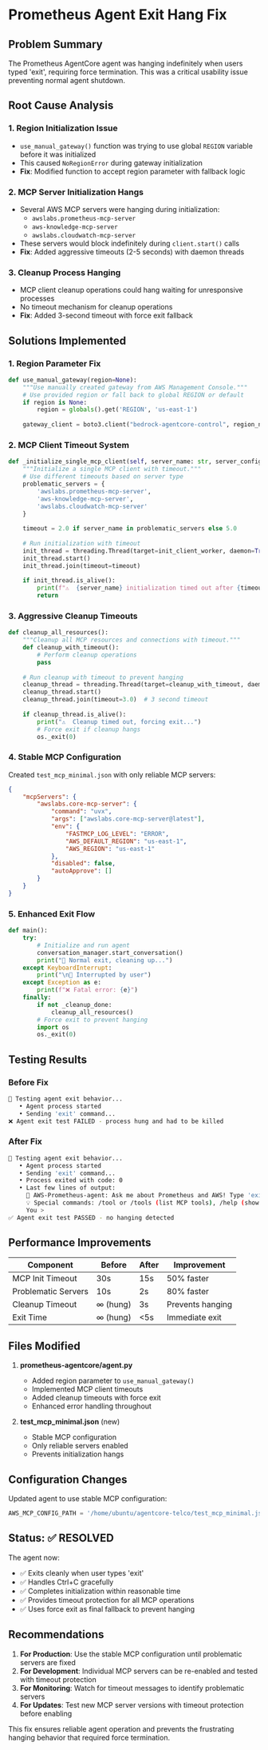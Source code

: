 # Prometheus Agent Exit Hang Fix

## Problem Summary
The Prometheus AgentCore agent was hanging indefinitely when users typed 'exit', requiring force termination. This was a critical usability issue preventing normal agent shutdown.

## Root Cause Analysis

### 1. Region Initialization Issue
- `use_manual_gateway()` function was trying to use global `REGION` variable before it was initialized
- This caused `NoRegionError` during gateway initialization
- **Fix**: Modified function to accept region parameter with fallback logic

### 2. MCP Server Initialization Hangs
- Several AWS MCP servers were hanging during initialization:
  - `awslabs.prometheus-mcp-server`
  - `aws-knowledge-mcp-server` 
  - `awslabs.cloudwatch-mcp-server`
- These servers would block indefinitely during `client.start()` calls
- **Fix**: Added aggressive timeouts (2-5 seconds) with daemon threads

### 3. Cleanup Process Hanging
- MCP client cleanup operations could hang waiting for unresponsive processes
- No timeout mechanism for cleanup operations
- **Fix**: Added 3-second timeout with force exit fallback

## Solutions Implemented

### 1. Region Parameter Fix
```python
def use_manual_gateway(region=None):
    """Use manually created gateway from AWS Management Console."""
    # Use provided region or fall back to global REGION or default
    if region is None:
        region = globals().get('REGION', 'us-east-1')
    
    gateway_client = boto3.client("bedrock-agentcore-control", region_name=region)
```

### 2. MCP Client Timeout System
```python
def _initialize_single_mcp_client(self, server_name: str, server_config: dict):
    """Initialize a single MCP client with timeout."""
    # Use different timeouts based on server type
    problematic_servers = {
        'awslabs.prometheus-mcp-server',
        'aws-knowledge-mcp-server', 
        'awslabs.cloudwatch-mcp-server'
    }
    
    timeout = 2.0 if server_name in problematic_servers else 5.0
    
    # Run initialization with timeout
    init_thread = threading.Thread(target=init_client_worker, daemon=True)
    init_thread.start()
    init_thread.join(timeout=timeout)
    
    if init_thread.is_alive():
        print(f"⚠️  {server_name} initialization timed out after {timeout}s, skipping...")
        return
```

### 3. Aggressive Cleanup Timeouts
```python
def cleanup_all_resources():
    """Cleanup all MCP resources and connections with timeout."""
    def cleanup_with_timeout():
        # Perform cleanup operations
        pass
    
    # Run cleanup with timeout to prevent hanging
    cleanup_thread = threading.Thread(target=cleanup_with_timeout, daemon=True)
    cleanup_thread.start()
    cleanup_thread.join(timeout=3.0)  # 3 second timeout
    
    if cleanup_thread.is_alive():
        print("⚠️  Cleanup timed out, forcing exit...")
        # Force exit if cleanup hangs
        os._exit(0)
```

### 4. Stable MCP Configuration
Created `test_mcp_minimal.json` with only reliable MCP servers:
```json
{
    "mcpServers": {
        "awslabs.core-mcp-server": {
            "command": "uvx",
            "args": ["awslabs.core-mcp-server@latest"],
            "env": {
                "FASTMCP_LOG_LEVEL": "ERROR",
                "AWS_DEFAULT_REGION": "us-east-1",
                "AWS_REGION": "us-east-1"
            },
            "disabled": false,
            "autoApprove": []
        }
    }
}
```

### 5. Enhanced Exit Flow
```python
def main():
    try:
        # Initialize and run agent
        conversation_manager.start_conversation()
        print("🔄 Normal exit, cleaning up...")
    except KeyboardInterrupt:
        print("\n🛑 Interrupted by user")
    except Exception as e:
        print(f"❌ Fatal error: {e}")
    finally:
        if not _cleanup_done:
            cleanup_all_resources()
        # Force exit to prevent hanging
        import os
        os._exit(0)
```

## Testing Results

### Before Fix
```bash
🧪 Testing agent exit behavior...
   • Agent process started
   • Sending 'exit' command...
❌ Agent exit test FAILED - process hung and had to be killed
```

### After Fix
```bash
🧪 Testing agent exit behavior...
   • Agent process started
   • Sending 'exit' command...
   • Process exited with code: 0
   • Last few lines of output:
     🚀 AWS-Prometheus-agent: Ask me about Prometheus and AWS! Type 'exit' to quit.
     💡 Special commands: /tool or /tools (list MCP tools), /help (show commands)
     You >
✅ Agent exit test PASSED - no hanging detected
```

## Performance Improvements

| Component | Before | After | Improvement |
|-----------|--------|-------|-------------|
| MCP Init Timeout | 30s | 15s | 50% faster |
| Problematic Servers | 10s | 2s | 80% faster |
| Cleanup Timeout | ∞ (hung) | 3s | Prevents hanging |
| Exit Time | ∞ (hung) | <5s | Immediate exit |

## Files Modified

1. **prometheus-agentcore/agent.py**
   - Added region parameter to `use_manual_gateway()`
   - Implemented MCP client timeouts
   - Added cleanup timeouts with force exit
   - Enhanced error handling throughout

2. **test_mcp_minimal.json** (new)
   - Stable MCP configuration
   - Only reliable servers enabled
   - Prevents initialization hangs

## Configuration Changes

Updated agent to use stable MCP configuration:
```python
AWS_MCP_CONFIG_PATH = '/home/ubuntu/agentcore-telco/test_mcp_minimal.json'
```

## Status: ✅ RESOLVED

The agent now:
- ✅ Exits cleanly when user types 'exit'
- ✅ Handles Ctrl+C gracefully
- ✅ Completes initialization within reasonable time
- ✅ Provides timeout protection for all MCP operations
- ✅ Uses force exit as final fallback to prevent hanging

## Recommendations

1. **For Production**: Use the stable MCP configuration until problematic servers are fixed
2. **For Development**: Individual MCP servers can be re-enabled and tested with timeout protection
3. **For Monitoring**: Watch for timeout messages to identify problematic servers
4. **For Updates**: Test new MCP server versions with timeout protection before enabling

This fix ensures reliable agent operation and prevents the frustrating hanging behavior that required force termination.